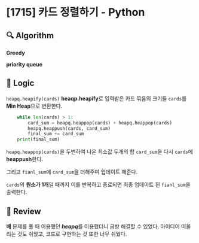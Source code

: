 # [1715] 카드 정렬하기 - Python

## :mag: Algorithm

**Greedy**


**priority queue**


## :round_pushpin: Logic

```heapq.heapify(cards)``` **heaqp.heapify**로 입력받은 카드 묶음의 크기들 ```cards```를 **Min Heap**으로 변환한다.

 
```python
    while len(cards) > 1:
        card_sum = heapq.heappop(cards) + heapq.heappop(cards)
        heapq.heappush(cards, card_sum)
        final_sum += card_sum
    print(final_sum)
```
```heapq.heappop(cards)```을 두번하여 나온 최소값 두개의 합 ```card_sum```을 다시
```cards```에 **heappush**한다.


그리고 ```fianl_sum```에  ```card_sum```을 더해주며 업데이트 해준다.


```cards```의 **원소가 1개**일 때까지 이를 반복하고 종료되면 최종 업데이트 된 ```fianl_sum```을 출력한다.


## :memo: Review

**배** 문제를 풀 때 이용했던 ***heapq***를 이용했더니 금방 해결할 수 있었다.
아이디어 떠올리는 것도 쉬웠고, 코드로 구현하는 것 또한 너무 쉬웠다.
